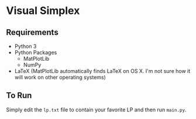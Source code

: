 Visual Simplex
==============

Requirements
------------
* Python 3
* Python Packages
  * MatPlotLib
  * NumPy
* LaTeX (MatPlotLib automatically finds LaTeX on OS X. I'm not sure how it will work on other operating systems)

To Run
------
Simply edit the `lp.txt` file to contain your favorite LP and then run `main.py`.
